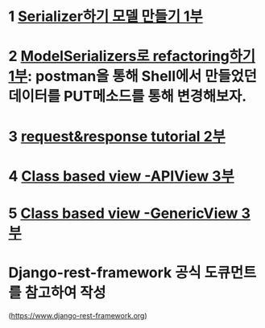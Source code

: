 # 1 [Serializer하기 모델 만들기 1부](https://github.com/ParkJiSu28/DRF_tutorial/commit/1351c7ebb63ca57a5bd31dd96370ad624dd6ea70)
# 2 [ModelSerializers로 refactoring하기 1부](https://github.com/ParkJiSu28/DRF_tutorial/commit/c5401b5166b0a0914e023f1c1142d56f0d88f674): postman을 통해 Shell에서 만들었던 데이터를 PUT메소드를 통해 변경해보자.
# 3 [request&response tutorial 2부](https://github.com/ParkJiSu28/DRF_tutorial/commit/2eaaa1f0c5f28be7c8670e7e2a2014954bb872c8)
# 4 [Class based view -APIView 3부](https://github.com/ParkJiSu28/DRF_tutorial/commit/32a886a526872d3f67bff1e28f7df42d5b8c9ec0)
# 5 [Class based view -GenericView 3부](https://github.com/ParkJiSu28/DRF_tutorial/commit/451e62f0a0110aaddf8f5464ba9cc75a34b694ad)




# Django-rest-framework 공식 도큐먼트를 참고하여 작성
(https://www.django-rest-framework.org)




